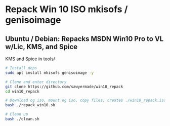 # Repack Win 10 ISO mkisofs / genisoimage
## Ubuntu / Debian: Repacks MSDN Win10 Pro to VL w/Lic, KMS, and Spice

KMS and Spice in tools/
```bash
# Install deps
sudo apt install mkisofs genisoimage -y

# Clone and enter directory
git clone https://github.com/sawyermade/win10_repack
cd win10_repack

# Download og iso, mount og iso, copy files, creates ./win10_repack.iso
bash ./repack_win10.sh

# Clean up
bash ./clean.sh
```
